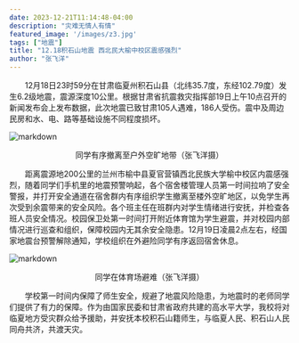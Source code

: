 ```yaml
---
date: 2023-12-21T11:14:48-04:00
description: "灾难无情人有情"
featured_image: '/images/z3.jpg'
tags: ["地震"]
title: "12.18积石山地震 西北民大榆中校区震感强烈"
author: "张飞洋"
---
```


&emsp;&emsp;12月18日23时59分在甘肃临夏州积石山县（北纬35.7度，东经102.79度）发生6.2级地震，震源深度10公里。根据甘肃省抗震救灾指挥部19日上午10点召开的新闻发布会上发布数据，此次地震已致甘肃105人遇难，186人受伤。震中及周边民房和水、电、路等基础设施不同程度损坏。

<!--more-->

![markdown](/images/z2.jpg)
<center>同学有序撤离至户外空旷地带（张飞洋摄）</center>

&emsp;&emsp;距离震源地200公里的兰州市榆中县夏官营镇西北民族大学榆中校区内震感强烈，随着同学们手机里的地震预警响起，各个宿舍楼管理人员第一时间拉响了安全警报，并打开安全通道在宿舍群内有序组织学生撤离至楼外空旷地区，以免学生再次受到余震带来的安全风险。各个班主任在班群内对学生情绪进行安抚，并检查各班人员安全情况。校园保卫处第一时间打开附近体育馆为学生避震，并对校园内部情况进行巡查和组织，保障校园内无其余安全隐患。12月19日凌晨2点左右，经国家地震台预警解除通知，学校组织在外避险同学有序返回宿舍休息。

![markdown](/images/z1.jpg)
<center>同学在体育场避难（张飞洋摄）</center>

&emsp;&emsp;学校第一时间内保障了师生安全，规避了地震风险隐患，为地震时的老师同学们提供了有力的保障。作为由国家民委和甘肃省政府共建的高水平大学，我校将对临夏地方受灾群众给予援助，并安抚本校积石山籍师生，与临夏人民、积石山人民同舟共济，共渡天灾。
